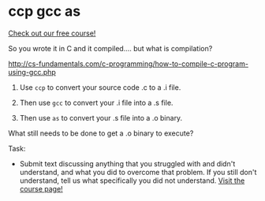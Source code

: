 # ccp gcc as

[Check out our free course!](https://academy.hoppersroppers.org/mod/assign/view.php?id=379)

So you wrote it in C and it compiled.... but what is compilation? 

<http://cs-fundamentals.com/c-programming/how-to-compile-c-program-using-gcc.php>

1. Use `ccp` to convert your source code .c to a .i file.

2. Then use `gcc` to convert your .i file into a  .s  file. 

3. Then use `as` to convert your .s file into a .o binary.

What still needs to be done to get a .o binary to execute? 


Task: 

* Submit text discussing anything that you struggled with and didn't understand, and what you did to overcome that problem. If you still don't understand, tell us what specifically you did not understand.
[Visit the course page!](https://academy.hoppersroppers.org/mod/assign/view.php?id=379)
